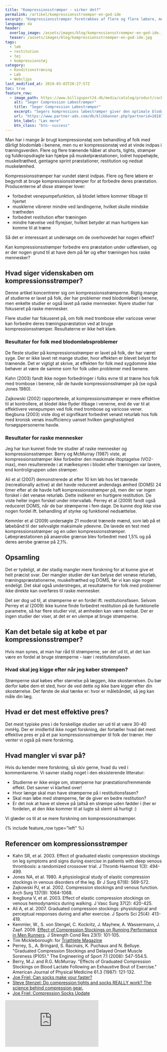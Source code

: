 ```yaml
---
title: "Kompressionsstrømper - virker det?"
permalink: /artikel/kompressionsstroemper-en-god-ide
excerpt: "Kompressionsstrømper foretrækkes af flere og flere løbere, men virker kompressionsstrømper?"
language: da
header:
  overlay_image: /assets/images/blog/kompressionsstroemper-en-god-ide.jpg
  teaser: /assets/images/blog/kompressionsstroemper-en-god-ide.jpg
tags:
  - løb
  - restitution
  - tøj
  - kompressionstøj
category:
  - Konditionstræning
  - Løb
  - Webclips
last_modified_at: 2019-03-03T20:27:57Z
toc: true
feature_row:
  - image_path: https://www.billigsport24.dk/media/catalog/product/cache/1/image/17f82f742ffe127f42dca9de82fb58b1/6/1/6150_compression_calf_profcare_neoprene_kinesiological_effect_pl.jpg
    alt: "Seger Compression Løbestrømper"
    title: "Seger Compression Løbestrømper"
    excerpt: "Segers kompressions løbestrømper giver den optimale blodgennemstrømning i underbenet, hvilket giver dig mange fordele, når du løber. Til orientering har vi kun set studier på CEPs strømper."
    url: "https://www.partner-ads.com/dk/klikbanner.php?partnerid=28187&bannerid=9397&htmlurl=https://www.billigsport24.dk/seger-compression-lobestromper-2-par-326708"
    btn_label: "Læs mere"
    btn_class: "btn--success"
---
```


Man har i mange år brugt kompressionstøj som behandling af folk med dårligt blodomløb i benene, men nu er kompressionstøj ved at vinde indpas i træningsverden. Flere og flere trænende håber at shorts, tights, strømper og fuldkropsdragte kan hjælpe på muskelpræstationen, lodret hoppehøjde, muskeltræthed, gentagne sprint præstationer, restitution og nedsat muskelømhed.

Kompressionsstrømper har vundet størst indpas. Flere og flere løbere er begyndt at bruge kompressionsstrømper for at forbedre deres præstation. Producenterne af disse strømper lover:

- forbedret venepumpefunktion, så blodet lettere kommer tilbage til hjertet
- musklerne vibrerer mindre ved landingerne, hvilket skulle mindske trætheden
- forbedret restitution efter træningen
- mindre hævelse ved flyrejser, hvilket betyder at man hurtigere kan komme til at træne

Så det er interessant at undersøge om de overhovedet har nogen effekt?

Kan kompressionsstrømper forbedre ens præstation under udførelsen, og er der nogen grund til at have dem på før og efter træningen hos raske mennesker?

## Hvad siger videnskaben om kompressionsstrømper?

Denne artikel koncentrerer sig om kompressionsstrømperne. Rigtig mange af studierne er lavet på folk, der har problemer med blodomløbet i benene, men enkelte studier er også lavet på raske mennesker. Nyere studier har fokuseret på raske mennesker.

Flere studier har fokuseret på, om folk med trombose eller varicose vener kan forbedre deres træningspræstation ved at bruge kompressionsstrømper. Resultaterne er ikke helt klare.

### Resultater for folk med blodomløbsproblemer

De fleste studier på kompressionsstrømper er lavet på folk, der har været syge. Der er ikke lavet ret mange studier, hvor effekten er blevet belyst for trænende. Det er vigtigt at skrive, at effekten for folk med sygdomme ikke behøver at være de samme som for folk uden problemer med benene.

Kahn (2003) fandt ikke nogen forbedringer i folks evne til at træne hos folk med trombose i benene, når de havde kompressionsstrømper på (se også Jones 1980).

Zajkowski (2002) rapporterede, at kompressionsstrømper er mere effektive til at kontrollere, at blodet ikke flyder itlbage i venerne, end de var til at effektivere venepumpen ved folk med trombose og varicose vener. Ibegbuna (2003) viste dog et signifikant forbedret venøst returløb hos folk med kronisk venøs insufficiency uanset hvilken ganghastighed forsøgspersonerne havde.

### Resultater for raske mennesker

Jeg har kun kunnet finde tre studier af raske mennesker og kompressionsstrømper. Berry og McMurray (1987) viste, at kompressionsstrømper ikke forbedrer den maskimale iltoptagelse (VO2-max), men resultererede i at mælkesyren i blodet efter træningen var lavere, end kontrolgruppen uden strømper.

Ali et al (2007) demonstrerede at efter 10 km løb hos let trænede (recreationally active) at det havde reduceret andendags ømhed (DOMS) 24 timer efter at de havde haft kompressionsstrømper på, men der var ingen forskel i det venøse returløb. Dette indikerer en hurtigere restitution. De viste heller ingen forskel under intervalløb. Perrey et al (2009) fandt også reduceret DOMS, når de bar strømperne i fem dage. De kunne dog ikke vise nogen fordel ift. behandling af styrke og funktionel nedsættelse.

Kemmler et al (2009) undersøgte 21 moderat trænede mænd, som løb på et løbebånd til der selvvalgte maksimale ydeevne. De lavede en test med kompressionsstrømper og en uden kompressionsstrømper. Løbepræstationen på anaerobe grænse blev forbedret med 1,5% og på deres aerobe grænse på 2,1%.

## Opsamling

Det er tydeligt, at der stadig mangler mere forskning for at kunne give et helt præcist svar. Der mangler studier der kan belyse det venøse returløb, træningspræstationerne, muskeltræthed og DOMS, før vi kan sige noget endeligt. Det skal også understreges, at resultaterne for folk med problemer ikke direkte kan overføres til raske mennesker.

Det ser dog ud til, at strømperne er en fordel ift. restitutionsfasen. Selvom Perrey et al (2009) ikke kunne finde forbedret restitution på de funktionelle parametre, så har flere studier vist, at ømheden kan være nedsat. Der er ingen studier der viser, at det er en ulempe at bruge strømperne.

## Kan det betale sig at købe et par kompressionsstrømper?

Hvis man synes, at man har råd til strømperne, ser det ud til, at det kan være en fordel at bruge strømperne - især i restitutionsfasen.

### Hvad skal jeg kigge efter når jeg køber strømpen?

Strømperne skal købes efter størrelse på læggen, ikke skostørrelsen. Du bør derfor købe dem et sted, hvor de ved dette og ikke bare kigger efter din skostørrelse. Det første de skal tænke er: hvor er målebåndet, så jeg kan måle din læg.

## Hvad er det mest effektive pres?

Det mest typiske pres i de forskellige studier ser ud til at være 30-40 mmHg. Der er imidlertid ikke noget forskning, der fortæller hvad det mest effektive pres er på et par kompressionsstrømper til folk der træner. Her venter vi også på mere forskning.

## Hvad mangler vi svar på?

Hvis du kender mere forskning, så skiv gerne, hvad du ved i kommentarerne. Vi savner stadig noget i den eksisterende litteratur:

- Studierne er ikke enige om, strømperne har præstationsfremmende effekt. Det savner vi klarhed over!
- Hvor længe skal man have strømperne på i restitutionsfasen?
- Skal man løbe med strømperne, før de giver en bedre restitution?
- Er det nok at have et sleeve på (altså en strømpe uden fødder i (her er fordelen, at den ikke kommer til at lugte så slemt så hurtigt :)

Vi glæder os til at se mere forskning om kompressionsstrømper.

{% include feature_row type="left" %}

## Referencer om kompressionsstrømper

- Kahn SR, et al. 2003. Effect of graduated elastic compression stockings on leg symptoms and signs during exercise in patients with deep venous thrombosis: a randomized crossover trial. J Thromb Haemost 1(3): 494-499.
- Jones NA, et al. 1980. A physiological study of elastic compression stockings in venous disorders of the leg. Br J Surg 67(8): 569-572.
- Zajkowski PJ, et al. 2002. Compression stockings and venous function. Arch Surg 137(9): 1064-1068.
- Ibegbuna V, et al. 2003. Effect of elastic compression stockings on venous hemodynamics during walking. J Vasc Surg 37(2): 420-425.
- Ali A, et al. 2007. Graduated compression stockings: physiological and perceptual responses during and after exercise. J Sports Sci 25(4): 413-419.
- Kemmler, W., S. von Stengel, C. Kockritz, J. Mayhew, A. Wassermann, J. Zapf. 2009. [Effect of Compression Stockings on Running Performance in Men Runners](http://www.ncbi.nlm.nih.gov/pubmed/19057400). J Strength Cond Res 23(1): 101-105.
- Tim Mickleborough: for [Triathlete Magazine](http://triathlon.competitor.com/)
- Perrey, S., A. Bringard, S. Racinais, K. Puchaux and N. Belluye. "Graduated Compression Stockings and Delayed Onset Muscle Soreness (P105)." The Engineering of Sport 7.1 (2008): 547-554.5.
- Berry, M.J. and R.G. McMurray. "Effects of Graduated Compression Stockings on Blood Lactate Following an Exhaustive Bout of Exercise." American Journal of Physical Medicine 61.3 (1987): 121-132.
- [Joe Friel: Can socks make your faster?](http://www2.trainingbible.com/joesblog/2007/10/can-your-socks-make-you-faster.html)
- [Steve Stenzel: Do compression tights and socks REALLY work? The science behind compression gear.](http://www.examiner.com/x-31540-St-Paul-Triathlon-Examiner~y2010m3d17-Do-compression-tights-and-socks-REALLY-work--The-science-behind-compression-gear)
- [Joe Friel: Compression Socks Update](http://www.trainingbible.com/joesblog/2009/03/compression-socks-update.html)

[![](https://www.partner-ads.com/dk/visbanner.php?partnerid=28187&bannerid=55589)](https://www.partner-ads.com/dk/klikbanner.php?partnerid=28187&bannerid=55589)
